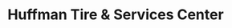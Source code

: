---
title: "Huffman Tire & Services Center"
url: /lebanon/huffman-tire-and-services-center/
shop: car repair
---